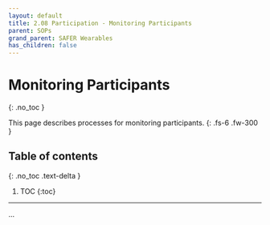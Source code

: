 ```yaml
---
layout: default
title: 2.08 Participation - Monitoring Participants
parent: SOPs
grand_parent: SAFER Wearables
has_children: false
---
```


# Monitoring Participants
{: .no_toc }

This page describes processes for monitoring participants.
{: .fs-6 .fw-300 }

## Table of contents
{: .no_toc .text-delta }

1. TOC
{:toc}

---

...
